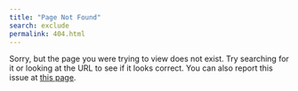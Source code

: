 ```yaml
---
title: "Page Not Found"
search: exclude
permalink: 404.html
---
```


Sorry, but the page you were trying to view does not exist. Try searching for it or looking at the URL to see if it looks correct. You can also report this issue at [this page](https://github.com/katalon-studio/docs/issues/new?body=Broken%20link).
